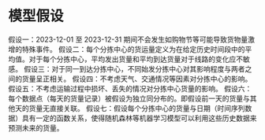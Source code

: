# 模型假设

假设一：2023-12-01 至 2023-12-31 期间不会发生如购物节等可能导致货物量激增的特殊事件。
假设二：每个分拣中心的货运量定义为在给定历史时间段中的平均值。对于每个分拣中心，平均发出货量和平均到达货量对于线路的变化应不敏感。
假设三：对于同一到达分拣中心，不同始发分拣中心对其影响程度与两者之间的货量呈正相关。
假设四：不考虑天气、交通情况等因素对分拣中心的影响。
假设五：不考虑运输过程中损坏、丢失的情况对分拣中心货量的影响。
假设六：每个数据点（每天的货量记录）被假设为独立同分布的。即假设前一天的货量与其他天的货量无直接关联。
假设七：假设每个分拣中心的货量与日期（时间序列数据）具有一定的函数关系，使得随机森林等机器学习模型可以利用这些历史数据来预测未来的货量。
